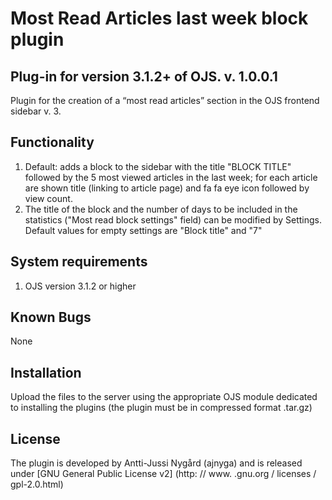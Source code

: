 Most Read Articles last week block plugin
===========
Plug-in for version 3.1.2+ of OJS.
v. 1.0.0.1
------------

Plugin for the creation of a “most read articles” section in the OJS frontend sidebar v. 3.

Functionality
-------------
1. Default: adds a block to the sidebar with the title "BLOCK TITLE" followed by the 5 most viewed articles in the last week; for each article are shown title (linking to article page) and fa fa eye icon followed by view count.
2. The title of the block and the number of days to be included in the statistics ("Most read block settings" field) can be modified by Settings. Default values for empty settings are "Block title" and "7"

System requirements
--------------------
1. OJS version 3.1.2 or higher

Known Bugs
---------------
None

Installation
-------------
Upload the files to the server using the appropriate OJS module dedicated to installing the plugins (the plugin must be in compressed format .tar.gz)

License
-------
The plugin is developed by Antti-Jussi Nygård (ajnyga) and is released under [GNU General Public License v2] (http: // www. .gnu.org / licenses / gpl-2.0.html)
